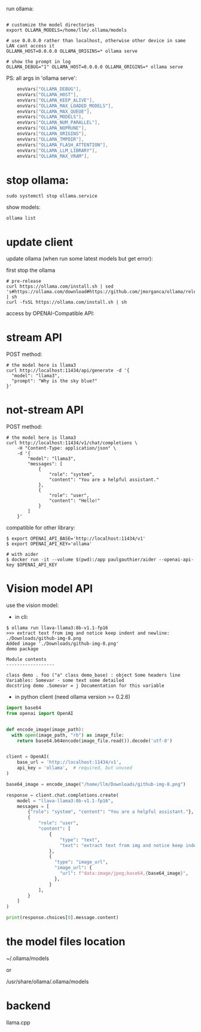 run ollama:

```shell

# customize the model directories
export OLLAMA_MODELS=/home/llm/.ollama/models

# use 0.0.0.0 rather than localhost, otherwise other device in same LAN cant access it
OLLAMA_HOST=0.0.0.0 OLLAMA_ORIGINS=* ollama serve

# show the prompt in log
OLLAMA_DEBUG="1" OLLAMA_HOST=0.0.0.0 OLLAMA_ORIGINS=* ollama serve
```

PS: all args in 'ollama serve':

```go
    envVars["OLLAMA_DEBUG"],
    envVars["OLLAMA_HOST"],
    envVars["OLLAMA_KEEP_ALIVE"],
    envVars["OLLAMA_MAX_LOADED_MODELS"],
    envVars["OLLAMA_MAX_QUEUE"],
    envVars["OLLAMA_MODELS"],
    envVars["OLLAMA_NUM_PARALLEL"],
    envVars["OLLAMA_NOPRUNE"],
    envVars["OLLAMA_ORIGINS"],
    envVars["OLLAMA_TMPDIR"],
    envVars["OLLAMA_FLASH_ATTENTION"],
    envVars["OLLAMA_LLM_LIBRARY"],
    envVars["OLLAMA_MAX_VRAM"],

```

# stop ollama:

```shell
sudo systemctl stop ollama.service

```

show models:

```shell
ollama list
```

# update client

update ollama (when run some latest models but get error):

first stop the ollama

```shell
# pre-release
curl https://ollama.com/install.sh | sed 's#https://ollama.com/download#https://github.com/jmorganca/ollama/releases/download/v0.2.6#' | sh
curl -fsSL https://ollama.com/install.sh | sh
```

access by OPENAI-Compatible API:

# stream API

POST method:

```shell
# the model here is llama3
curl http://localhost:11434/api/generate -d '{
  "model": "llama3",
  "prompt": "Why is the sky blue?"
}'
```

# not-stream API

POST method:

```shell
# the model here is llama3
curl http://localhost:11434/v1/chat/completions \
    -H "Content-Type: application/json" \
    -d '{
        "model": "llama3",
        "messages": [
            {
                "role": "system",
                "content": "You are a helpful assistant."
            },
            {
                "role": "user",
                "content": "Hello!"
            }
        ]
    }'
```

compatible for other library:

```shell
$ export OPENAI_API_BASE='http://localhost:11434/v1'
$ export OPENAI_API_KEY='ollama'

# with aider
$ docker run -it --volume $(pwd):/app paulgauthier/aider --openai-api-key $OPENAI_API_KEY
```

# Vision model API

use the vision model:

- in cli:

```
$ ollama run llava-llama3:8b-v1.1-fp16
>>> extract text from img and notice keep indent and newline: ./Downloads/github-img-8.png
Added image './Downloads/github-img-8.png'
demo package

Module contents
------------------

class demo . foo ("a" class demo_base) : object Some headers line Variables: Somevar - some text some detailed 
docstring demo .Somevar = j Documentation for this variable
```

- in python client (need ollama version >= 0.2.6)

```python
import base64
from openai import OpenAI


def encode_image(image_path):
  with open(image_path, "rb") as image_file:
    return base64.b64encode(image_file.read()).decode('utf-8')


client = OpenAI(
    base_url = 'http://localhost:11434/v1',
    api_key = 'ollama',  # required, but unused
)

base64_image = encode_image("/home/llm/Downloads/github-img-8.png")

response = client.chat.completions.create(
    model = "llava-llama3:8b-v1.1-fp16",
    messages = [
        {"role": "system", "content": "You are a helpful assistant."},
        {
            "role": "user",
            "content": [
                {
                    "type": "text",
                    "text": "extract text from img and notice keep indent and newline"
                },
                {
                  "type": "image_url",
                  "image_url": {
                    "url": f"data:image/jpeg;base64,{base64_image}",
                  },
                }
            ],
        }
    ]
)

print(response.choices[0].message.content)
```

# the model files location

~/.ollama/models

or

/usr/share/ollama/.ollama/models

# backend

llama.cpp
